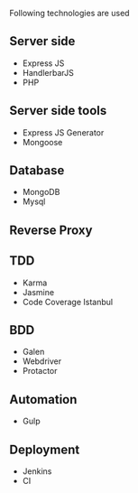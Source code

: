 <p>
    Following technologies are used
</p>

<p>
    <h2>Server side</h2>
</p>

<ul>
        <li>Express JS</li>
        <li>HandlerbarJS</li>
        <li>PHP</li>
</ul>

<p>
    <h2>Server side tools</h2>
</p>

<ul>
        <li>Express JS Generator</li>
        <li>Mongoose</li>
</ul>

<p>
    <h2>Database</h2>
</p>

<ul>
        <li>MongoDB</li>
        <li>Mysql</li>
</ul>

<p>
    <h2>Reverse Proxy</h2>
</p>

<p>
    <h2>TDD</h2>
</p>

<ul>
    <li>Karma</li>
    <li>Jasmine</li>
    <li>Code Coverage Istanbul </li>
</ul>

<p>
    <h2>BDD</h2>
</p>

<ul>
    <li>Galen</li>
    <li>Webdriver</li>
    <li>Protactor</li>
</ul>

<p>
    <h2>Automation</h2>
</p>

<ul>
    <li>Gulp</li>
</ul>

<p>
    <h2>Deployment</h2>
</p>

<ul>
    <li>Jenkins</li>
    <li>CI</li>
</ul>